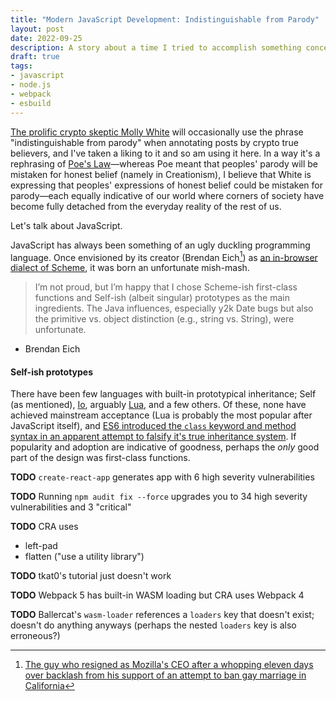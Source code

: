 ```yaml
---
title: "Modern JavaScript Development: Indistinguishable from Parody"
layout: post
date: 2022-09-25
description: A story about a time I tried to accomplish something conceptually rather simple and succeeded only in wasting several hours of my life.
draft: true
tags:
- javascript
- node.js
- webpack
- esbuild
---
```


[The prolific crypto skeptic Molly White](https://twitter.com/molly0xFFF) will occasionally use the phrase "indistinguishable from parody" when annotating posts by crypto true believers, and I've taken a liking to it and so am using it here.  In a way it's a rephrasing of [Poe's Law](https://en.wikipedia.org/wiki/Poe%27s_law)—whereas Poe meant that peoples' parody will be mistaken for honest belief (namely in Creationism), I believe that White is expressing that peoples' expressions of honest belief could be mistaken for parody—each equally indicative of our world where corners of society have become fully detached from the everyday reality of the rest of us.

Let's talk about JavaScript.

JavaScript has always been something of an ugly duckling programming language.  Once envisioned by its creator (Brendan Eich[^1]) as [an in-browser dialect of Scheme](https://brendaneich.com/2008/04/popularity/), it was born an unfortunate mish-mash.

> I’m not proud, but I’m happy that I chose Scheme-ish first-class functions and Self-ish (albeit singular) prototypes as the main ingredients. The Java influences, especially y2k Date bugs but also the primitive vs. object distinction (e.g., string vs. String), were unfortunate.

- Brendan Eich

<aside>

#### Self-ish prototypes

There have been few languages with built-in prototypical inheritance; Self (as mentioned), [Io](https://iolanguage.org/), arguably [Lua](https://www.lua.org/), and a few others.  Of these, none have achieved mainstream acceptance (Lua is probably the most popular after JavaScript itself), and [ES6 introduced the `class` keyword and method syntax in an apparent  attempt to falsify it's true inheritance system](https://www.toptal.com/javascript/es6-class-chaos-keeps-js-developer-up#the-trouble-with-es6-classes).  If popularity and adoption are indicative of goodness, perhaps the _only_ good part of the design was first-class functions.
</aside>

**TODO** `create-react-app` generates app with 6 high severity vulnerabilities

**TODO** Running `npm audit fix --force` upgrades you to 34 high severity vulnerabilities and 3 "critical"

**TODO** CRA uses
  - left-pad
  - flatten ("use a utility library")

**TODO** tkat0's tutorial just doesn't work

**TODO** Webpack 5 has built-in WASM loading but CRA uses Webpack 4

**TODO** Ballercat's `wasm-loader` references a `loaders` key that doesn't exist; doesn't do anything anyways (perhaps the nested `loaders` key is also erroneous?)

[^1]: [The guy who resigned as Mozilla's CEO after a whopping eleven days over backlash from his support of an attempt to ban gay marriage in California](https://www.theverge.com/2014/4/3/5579516/outfoxed-how-protests-forced-mozillas-ceo-to-resign-in-11-days)
